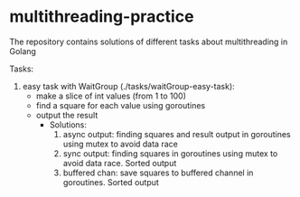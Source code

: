 # multithreading-practice
The repository contains solutions of different tasks about multithreading in Golang

Tasks:
1. easy task with WaitGroup (./tasks/waitGroup-easy-task):
   - make a slice of int values (from 1 to 100)
   - find a square for each value using goroutines
   - output the result
     - Solutions:
       1. async output: finding squares and result output in goroutines using mutex to avoid data race
       2. sync output: finding squares in goroutines using mutex to avoid data race. Sorted output
       3. buffered chan: save squares to buffered channel in goroutines. Sorted output
